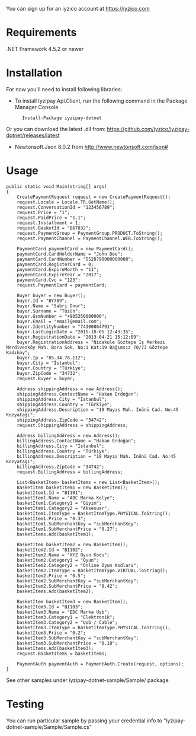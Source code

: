 You can sign up for an iyzico account at https://iyzico.com

# Requirements

.NET Framework 4.5.2 or newer

# Installation

For now you'll need to install following libraries:

* To install Iyzipay.Api.Client, run the following command in the Package Manager Console
```
      Install-Package iyzipay-dotnet
```
 Or you can download the latest .dll from:  https://github.com/iyzico/iyzipay-dotnet/releases/latest
 
* Newtonsoft.Json 8.0.2 from http://www.newtonsoft.com/json#


# Usage

```.NET
public static void Main(string[] args)
{
    CreatePaymentRequest request = new CreatePaymentRequest();
    request.Locale = Locale.TR.GetName();
    request.ConversationId = "123456789";
    request.Price = "1";
    request.PaidPrice = "1.1";
    request.Installment = 1;
    request.BasketId = "B67832";
    request.PaymentGroup = PaymentGroup.PRODUCT.ToString();
    request.PaymentChannel = PaymentChannel.WEB.ToString();

    PaymentCard paymentCard = new PaymentCard();
    paymentCard.CardHolderName = "John Doe";
    paymentCard.CardNumber = "5528790000000008";
    paymentCard.RegisterCard = 0;
    paymentCard.ExpireMonth = "11";
    paymentCard.ExpireYear = "2017";
    paymentCard.Cvc = "123";
    request.PaymentCard = paymentCard;

    Buyer buyer = new Buyer();
    buyer.Id = "BY789";
    buyer.Name = "Sabri Onur";
    buyer.Surname = "Tüzün";
    buyer.GsmNumber = "+905350000000";
    buyer.Email = "email@email.com";
    buyer.IdentityNumber = "74300864791";
    buyer.LastLoginDate = "2015-10-05 12:43:35";
    buyer.RegistrationDate = "2013-04-21 15:12:09";
    buyer.RegistrationAddress = "Nidakule Göztepe İş Merkezi Merdivenköy Mah. Bora Sok. No:1 Kat:19 Bağımsız 70/73 Göztepe Kadıköy";
    buyer.Ip = "85.34.78.112";
    buyer.City = "İstanbul";
    buyer.Country = "Türkiye";
    buyer.ZipCode = "34732";
    request.Buyer = buyer;

    Address shippingAddress = new Address();
    shippingAddress.ContactName = "Hakan Erdoğan";
    shippingAddress.City = "İstanbul";
    shippingAddress.Country = "Türkiye";
    shippingAddress.Description = "19 Mayıs Mah. İnönü Cad. No:45 Kozyatağı";
    shippingAddress.ZipCode = "34742";
    request.ShippingAddress = shippingAddress;

    Address billingAddress = new Address();
    billingAddress.ContactName = "Hakan Erdoğan";
    billingAddress.City = "İstanbul";
    billingAddress.Country = "Türkiye";
    billingAddress.Description = "19 Mayıs Mah. İnönü Cad. No:45 Kozyatağı";
    billingAddress.ZipCode = "34742";
    request.BillingAddress = billingAddress;

    List<BasketItem> basketItems = new List<BasketItem>();
    BasketItem basketItem1 = new BasketItem();
    basketItem1.Id = "BI101";
    basketItem1.Name = "ABC Marka Kolye";
    basketItem1.Category1 = "Giyim";
    basketItem1.Category2 = "Aksesuar";
    basketItem1.ItemType = BasketItemType.PHYSICAL.ToString();
    basketItem1.Price = "0.3";
    basketItem1.SubMerchantKey = "subMerchantKey";
    basketItem1.SubMerchantPrice = "0.27";
    basketItems.Add(basketItem1);

    BasketItem basketItem2 = new BasketItem();
    basketItem2.Id = "BI102";
    basketItem2.Name = "XYZ Oyun Kodu";
    basketItem2.Category1 = "Oyun";
    basketItem2.Category2 = "Online Oyun Kodları";
    basketItem2.ItemType = BasketItemType.VIRTUAL.ToString();
    basketItem2.Price = "0.5";
    basketItem2.SubMerchantKey = "subMerchantKey";
    basketItem2.SubMerchantPrice = "0.42";
    basketItems.Add(basketItem2);

    BasketItem basketItem3 = new BasketItem();
    basketItem3.Id = "BI103";
    basketItem3.Name = "EDC Marka Usb";
    basketItem3.Category1 = "Elektronik";
    basketItem3.Category2 = "Usb / Cable";
    basketItem3.ItemType = BasketItemType.PHYSICAL.ToString();
    basketItem3.Price = "0.2";
    basketItem3.SubMerchantKey = "subMerchantKey";
    basketItem3.SubMerchantPrice = "0.18";
    basketItems.Add(basketItem3);
    request.BasketItems = basketItems;

    PaymentAuth paymentAuth = PaymentAuth.Create(request, options);
}
```
See other samples under iyzipay-dotnet-sample/Sample/ package.

# Testing

You can run particular sample by passing your credential info to "iyzipay-dotnet-sample/Sample/Sample.cs"
